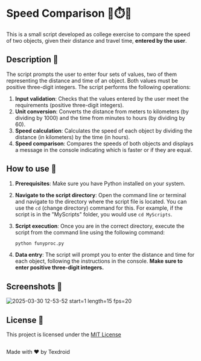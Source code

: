 # Speed Comparison 🚄⏱️🚗

This is a small script developed as college exercise to compare the speed of two objects, given their distance and travel time, **entered by the user**.

## Description 📝 

The script prompts the user to enter four sets of values, two of them representing the distance and time of an object. Both values must be positive three-digit integers. The script performs the following operations:

1.  **Input validation**: Checks that the values entered by the user meet the requirements (positive three-digit integers).
2.  **Unit conversion**: Converts the distance from meters to kilometers (by dividing by 1000) and the time from minutes to hours (by dividing by 60).
3.  **Speed calculation**: Calculates the speed of each object by dividing the distance (in kilometers) by the time (in hours).
4.  **Speed comparison**: Compares the speeds of both objects and displays a message in the console indicating which is faster or if they are equal.

## How to use 🚀 

1.  **Prerequisites**: Make sure you have Python installed on your system.
2.  **Navigate to the script directory**: Open the command line or terminal and navigate to the directory where the script file is located. You can use the `cd` (change directory) command for this. For example, if the script is in the "MyScripts" folder, you would use `cd MyScripts`.
3.  **Script execution**: Once you are in the correct directory, execute the script from the command line using the following command:

    ```bash
    python funyproc.py
    ```

4.  **Data entry**: The script will prompt you to enter the distance and time for each object, following the instructions in the console. **Make sure to enter positive three-digit integers.**

## Screenshots 📸

![2025-03-30 12-53-52 start=1 length=15 fps=20](https://github.com/user-attachments/assets/c5958683-53e7-4edd-9cb4-522b1795106d)

## License 📄

This project is licensed under the [MIT License](LICENSE)

##
Made with ❤️ by Texdroid
